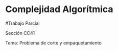 # Complejidad Algorítmica

#Trabajo Parcial

Sección CC41

Tema: Problema de corte y empaquetamiento 

